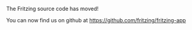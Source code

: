 The Fritzing source code has moved!

You can now find us on github at https://github.com/fritzing/fritzing-app
